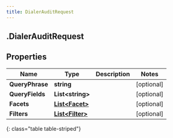```yaml
---
title: DialerAuditRequest
---
```

## .DialerAuditRequest

## Properties

|Name | Type | Description | Notes|
|------------ | ------------- | ------------- | -------------|
| **QueryPhrase** | **string** |  | [optional] |
| **QueryFields** | **List&lt;string&gt;** |  | [optional] |
| **Facets** | [**List&lt;Facet&gt;**](Facet.html) |  | [optional] |
| **Filters** | [**List&lt;Filter&gt;**](Filter.html) |  | [optional] |
{: class="table table-striped"}


